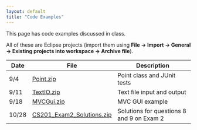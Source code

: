 ```yaml
---
layout: default
title: "Code Examples"
---
```


This page has code examples discussed in class.

All of these are Eclipse projects (import them using **File &rarr; Import &rarr;
General &rarr; Existing projects into workspace &rarr; Archive file**).

Date | File | Description
---- | ---- | -----------
9/4 | [Point.zip](Point.zip) | Point class and JUnit tests
9/11 | [TextIO.zip](TextIO.zip) | Text file input and output
9/18 | [MVCGui.zip](MVCGui.zip) | MVC GUI example
10/28 | [CS201\_Exam2\_Solutions.zip](CS201_Exam2_Solutions.zip) | Solutions for questions 8 and 9 on Exam 2

